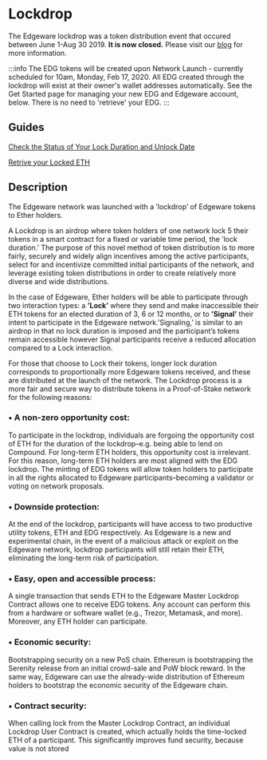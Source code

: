 # Lockdrop

The Edgeware lockdrop was a token distribution event that occured between June 1-Aug 30 2019. **It is now closed.** Please visit our [blog](https://blog.edgewa.re/) for more information.

:::info
The EDG tokens will be created upon Network Launch - currently scheduled for 10am, Monday, Feb 17, 2020. All EDG created through the lockdrop will exist at their owner's wallet addresses automatically. See the Get Started page for managing your new EDG and Edgeware account, below. There is no need to 'retrieve' your EDG.
:::

## Guides

[Check the Status of Your Lock Duration and Unlock Date](edgeware-stack/lockdrop/check-the-status-of-your-lock-duration-and-unlock-date.md)

[Retrive your Locked ETH](edgeware-stack/lockdrop/retrieve-your-eth/README.md)

## Description

The Edgeware network was launched with a ’lockdrop’ of Edgeware tokens to Ether holders.

A Lockdrop is an airdrop where token holders of one network lock 5 their tokens in a smart contract for a fixed or variable time period, the ’lock duration.’ The purpose of this novel method of token distribution is to more fairly, securely and widely align incentives among the active participants, select for and incentivize committed initial participants of the network, and leverage existing token distributions in order to create relatively more diverse and wide distributions.

In the case of Edgeware, Ether holders will be able to participate through two interaction types: a **’Lock’** where they send and make inaccessible their ETH tokens for an elected duration of 3, 6 or 12 months, or to **’Signal’** their intent to participate in the Edgeware network.’Signaling,’ is similar to an airdrop in that no lock duration is imposed and the participant’s tokens remain accessible however Signal participants receive a reduced allocation compared to a Lock interaction.

For those that choose to Lock their tokens, longer lock duration corresponds to proportionally more Edgeware tokens received, and these are distributed at the launch of the network. The Lockdrop process is a more fair and secure way to distribute tokens in a Proof-of-Stake network for the following reasons:

### • A non-zero opportunity cost:

To participate in the lockdrop, individuals are forgoing the opportunity cost of ETH for the duration of the lockdrop–e.g. being able to lend on Compound. For long-term ETH holders, this opportunity cost is irrelevant. For this reason, long-term ETH holders are most aligned with the EDG lockdrop. The minting of EDG tokens will allow token holders to participate in all the rights allocated to Edgeware participants–becoming a validator or voting on network proposals.

### • Downside protection:

At the end of the lockdrop, participants will have access to two productive utility tokens, ETH and EDG respectively. As Edgeware is a new and experimental chain, in the event of a malicious attack or exploit on the Edgeware network, lockdrop participants will still retain their ETH, eliminating the long-term risk of participation.

### • Easy, open and accessible process:

A single transaction that sends ETH to the Edgeware Master Lockdrop Contract allows one to receive EDG tokens. Any account can perform this from a hardware or software wallet \(e.g., Trezor, Metamask, and more\). Moreover, any ETH holder can participate.

### • Economic security:

Bootstrapping security on a new PoS chain. Ethereum is bootstrapping the Serenity release from an initial crowd-sale and PoW block reward. In the same way, Edgeware can use the already-wide distribution of Ethereum holders to bootstrap the economic security of the Edgeware chain.

### • Contract security:

When calling lock from the Master Lockdrop Contract, an individual Lockdrop User Contract is created, which actually holds the time-locked ETH of a participant. This significantly improves fund security, because value is not stored
